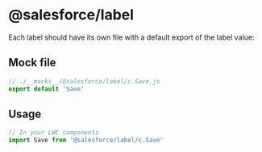 # @salesforce/label

Each label should have its own file with a default export of the label value:

## Mock file

```js
// ./__mocks__/@salesforce/label/c.Save.js
export default 'Save'
```

## Usage

```js
// In your LWC components
import Save from '@salesforce/label/c.Save'
```
